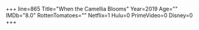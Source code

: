 +++
line=865
Title="When the Camellia Blooms"
Year=2019
Age=""
IMDb="8.0"
RottenTomatoes=""
Netflix=1
Hulu=0
PrimeVideo=0
Disney=0
+++

